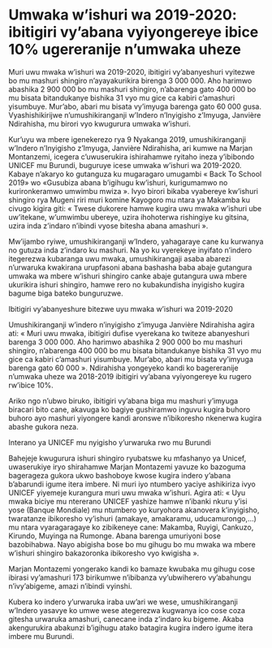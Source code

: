 # Umwaka w’ishuri wa 2019-2020: ibitigiri vy’abana vyiyongereye ibice 10% ugereranije n’umwaka uheze

Muri uwu mwaka w’ishuri wa 2019-2020, ibitigiri vy’abanyeshuri vyitezwe bo mu mashuri shingiro n’ayayakurikira birenga 3 000 000. Aho harimwo abashika 2 900 000 bo mu mashuri shingiro, n’abarenga gato 400 000 bo mu bisata bitandukanye bishika 31 vyo mu gice ca kabiri c’amashuri yisumbuye. Mur’abo, abari mu bisata vy’imyuga barenga gato 60 000 gusa. Vyashishikirijwe n’umushikiranganji w’Indero n’Inyigisho z’Imyuga, Janvière Ndirahisha, mu birori vyo kwugurura umwaka w’ishuri.

Kur’uyu wa mbere igenekerezo rya 9 Nyakanga 2019, umushikiranganji w’Indero n’Inyigisho z’Imyuga, Janvière Ndirahisha, ari kumwe na Marjan Montanzemi, icegera c’uwuserukira ishirahamwe ryitaho ineza y’ibibondo UNICEF mu Burundi, buguruye icese umwaka w’ishuri wa 2019-2020. Kabaye n’akaryo ko gutanguza ku mugaragaro umugambi « Back To School 2019» wo «Gusubiza abana b’igihugu kw’ishuri, kurigumamwo no kurironkeramwo umwimbu mwiza ». Ivyo birori bikaba vyabereye kw’ishuri shingiro rya Mugeni riri muri komine Kayogoro mu ntara ya Makamba ku civugo kigira giti: « Twese dukorere hamwe kugira uwu mwaka w’ishuri ube uw’itekane, w’umwimbu ubereye, uzira ihohoterwa rishingiye ku gitsina, uzira inda z’indaro n’ibindi vyose bitesha abana amashuri ».

Mw’ijambo ryiwe, umushikiranganji w’Indero, yahagaraye cane ku kurwanya no gutuza inda z’indaro ku mashuri. Na yo ku vyerekeye inyifato n’indero itegerezwa kubaranga uwu mwaka, umushikirangaji asaba abarezi n’urwaruka kwakirana urupfasoni abana bashasha baba abaje gutangura umwaka wa mbere w’ishuri shingiro canke abaje gutangura uwa mbere ukurikira ishuri shingiro, hamwe rero no kubakundisha inyigisho kugira bagume biga bateko bunguruzwe.

Ibitigiri vy’abanyeshure bitezwe uyu mwaka w’ishuri wa 2019-2020

Umushikiranganji w’indero n’inyigisho z’imyuga Janvière Ndirahisha agira ati: « Muri uwu mwaka, ibitigiri dufise vyerekana ko twiteze abanyeshuri barenga 3 000 000. Aho harimwo abashika 2 900 000 bo mu mashuri shingiro, n’abarenga 400 000 bo mu bisata bitandukanye bishika 31 vyo mu gice ca kabiri c’amashuri yisumbuye. Mur’abo, abari mu bisata vy’imyuga barenga gato 60 000 ». Ndirahisha yongeyeko kandi ko bagereranije n’umwaka uheze wa 2018-2019 ibitigiri vy’abana vyiyongereye ku rugero rw’ibice 10%.

Ariko ngo n’ubwo biruko, ibitigiri vy’abana biga mu mashuri y’imyuga biracari bito cane, akavuga ko bagiye gushiramwo inguvu kugira buhoro buhoro ayo mashuri yiyongere kandi aronswe n’ibikoresho nkenerwa kugira abashe gukora neza.

Interano ya UNICEF mu nyigisho y’urwaruka rwo mu Burundi

Bahejeje kwugurura ishuri shingiro ryubatswe ku mfashanyo ya Unicef, uwaserukiye iryo shirahamwe Marjan Montazemi yavuze ko bazoguma bagerageza gukora ukwo bashoboye kwose kugira indero y’abana b’abarundi igume itera imbere. Ni muri iyo ntumbero yaciye ashikiriza ivyo UNICEF yiyemeje kurangura muri uwu mwaka w’ishuri. Agira ati: « Uyu mwaka biciye mu ntererano UNICEF yashize hamwe n’ibanki nkuru y’isi yose (Banque Mondiale) mu ntumbero yo kuryohora akanovera k’inyigisho, twaratanze ibikoresho vy’ishuri (amakaye, amakaramu, uducamurongo,…) mu ntara vyaragaragaye ko zibikeneye cane: Makamba, Ruyigi, Cankuzo, Kirundo, Muyinga na Rumonge. Abana barenga umuriyoni bose bazobihabwa. Nayo abigisha bose bo mu gihugu bo mu mwaka wa mbere w’ishuri shingiro bakazoronka ibikoresho vyo kwigisha ».

Marjan Montazemi yongerako kandi ko bamaze kwubaka mu gihugu cose ibirasi vy’amashuri 173 birikumwe n’ibibanza vy’ubwiherero vy’abahungu n’ivy’abigeme, amazi n’ibindi vyinshi.

Kubera ko indero y’urwaruka iraba uw’ari we wese, umushikiranganji w’Indero yasavye ko umwe wese ategerezwa kugwanya ico cose coza gitesha urwaruka amashuri, canecane inda z’indaro ku bigeme. Akaba akengurukira abakunzi b’igihugu atako batagira kugira indero igume itera imbere mu Burundi.